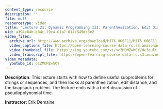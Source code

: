 ```yaml
---
content_type: resource
description: ''
file: null
resourcetype: Video
title: 'Lecture 21: Dynamic Programming III: Parenthesization, Edit Distance, Knapsack'
uid: a394c84b-b84c-79e4-01a7-614c549dc8e2
video_files:
  archive_url: http://www.archive.org/download/MIT6.006F11/MIT6_006F11_lec21_300k.mp4
  video_captions_file: https://open-learning-course-data-rc.s3.amazonaws.com/6-006-introduction-to-algorithms-fall-2011/01e094b0403b556e856ea00f0ab86a0a_ocZMDMZwhCY.vtt
  video_thumbnail_file: https://img.youtube.com/vi/ocZMDMZwhCY/default.jpg
  video_transcript_file: https://open-learning-course-data-rc.s3.amazonaws.com/6-006-introduction-to-algorithms-fall-2011/76f04a14b5c609e5157e7423ab083821_ocZMDMZwhCY.pdf
video_metadata:
  youtube_id: ocZMDMZwhCY
---
```


**Description:** This lecture starts with how to define useful subproblems for strings or sequences, and then looks at parenthesization, edit distance, and the knapsack problem. The lecture ends with a brief discussion of pseudopolynomial time.

**Instructor:** Erik Demaine